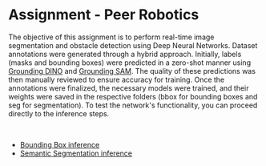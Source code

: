 # Assignment - Peer Robotics
The objective of this assignment is to perform real-time image segmentation and obstacle detection using Deep Neural Networks. Dataset annotations were generated through a hybrid approach. Initially, labels (masks and bounding boxes) were predicted in a zero-shot manner using [Grounding DINO](https://github.com/IDEA-Research/GroundingDINO) and [Grounding SAM](https://github.com/IDEA-Research/Grounded-Segment-Anything). The quality of these predictions was then manually reviewed to ensure accuracy for training. Once the annotations were finalized, the necessary models were trained, and their weights were saved in the respective folders (bbox for bounding boxes and seg for segmentation). To test the network's functionality, you can proceed directly to the inference steps.

<br>

- [Bounding Box inference](./bbox/README.md)  
- [Semantic Segmentation inference](./seg/README.md)


<!-- ## Custom Training 
### Segmentation
The repo contains scripts to reproduce results and to perform training on custom dataset. To get started, 

```
## Clone the repo 
git clone https://github.com/splion-360/peer-robotics.git
./setup.sh
python train.py
```

`NOTE: The setup is still incomplete and will try to push the changes ASAP`
### Bounding box
Two implementations of Yolov3 is contained inside the `object-detection` folder. One is my custom implementation from scratch and the other one is forked from [here](https://github.com/ultralytics/yolov3). 
```
TODO: to be filled later
```
`NOTE: The setup is still incomplete and will try to push the changes ASAP` -->
